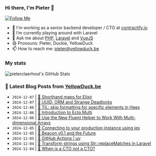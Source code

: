 ### Hi there, I'm Pieter 👋  
[![Follow Me](https://img.shields.io/github/followers/pieterclaerhout?label=Follow&style=social)](https://github.com/pieterclaerhout)

- 🏢 I'm working as a senior backend developer / CTO at [contractify.io](https://contractify.io)
- 🌱 I’m currently playing around with Laravel
- 💬 Ask me about [PHP](https://php.net), [Laravel](http://laravel.com) and [VueJS](https://vuejs.org)
- 😄 Pronouns: Pieter, Duckie, YellowDuck
- 📫 How to reach me: pieter@yellowduck.be

### My stats

![pieterclaerhout's GitHub Stats](https://github-readme-stats.vercel.app/api?username=pieterclaerhout&show_icons=true&count_private=true&line_height=40)

### 📩 Latest Blog Posts from [YellowDuck.be](https://www.yellowduck.be/)
<!-- BLOG-POST-LIST:START -->
- `2024-12-07` | [🔗 Shorthand maps for Elixir](https://www.yellowduck.be/posts/shorthand-maps-for-elixir)  
- `2024-12-07` | [🔗 UUID, ORM and Strange Deadlocks](https://www.yellowduck.be/posts/uuid-orm-and-strange-deadlocks)  
- `2024-12-06` | [🐥 TIL: skip formatting for specific elements in Heex](https://www.yellowduck.be/posts/til-skip-formatting-for-specific-elements-in-heex)  
- `2024-12-06` | [🔗 Introduction to Ecto.Multi](https://www.yellowduck.be/posts/introduction-to-ecto-multi)  
- `2024-12-06` | [🔗 Use the New Fluent Helper to Work With Multi-dimensional Arrays](https://www.yellowduck.be/posts/use-the-new-fluent-helper-to-work-with-multi-dimensional-arrays-in-laravel-11-2-laravel-news)  
- `2024-12-05` | [🐥 Connecting to your production instance using iex](https://www.yellowduck.be/posts/connecting-to-your-production-instance-using-iex)  
- `2024-12-05` | [🔗 Beacon v0.1 and the Future](https://www.yellowduck.be/posts/beacon-v0-1-and-the-future)  
- `2024-12-05` | [🔗 GitHub Actions | uv](https://www.yellowduck.be/posts/github-actions-uv)  
- `2024-12-04` | [🐥 Transform strings using Str::replaceMatches in Laravel](https://www.yellowduck.be/posts/transform-strings-using-str-replacematches-in-laravel)  
- `2024-12-04` | [🔗 When is a CTO not a CTO?](https://www.yellowduck.be/posts/when-is-a-cto-not-a-cto)  

<!-- BLOG-POST-LIST:END -->
